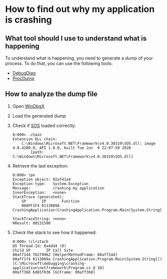 # How to find out why my application is crashing

## What tool should I use to understand what is happening

To understand what is happening, you need to generate a dump of your process. To do that, you can use the following tools:

- [DebugDiag](https://debugdiag.com)
- [ProcDump](https://docs.microsoft.com/en-us/sysinternals/downloads/procdump)

## How to analyze the dump file

1. Open [WinDbgX](https://docs.microsoft.com/en-us/windows-hardware/drivers/debugger/windbg-command-line-preview)
2. Load the generated dump
3. Check if [SOS](https://github.com/dotnet/diagnostics/blob/master/documentation/sos-debugging-extension-windows.md) loaded correctly:

    ```text
    0:000> .chain
    Extension DLL chain:
        C:\Windows\Microsoft.NET\Framework\v4.0.30319\SOS.dll: image 4.8.4200.0, API 1.0.0, built Tue Jun  9 22:07:50 2020
            [path: C:\Windows\Microsoft.NET\Framework\v4.0.30319\SOS.dll]
    ```

4. Retrieve the last exception:

    ```text
    0:000> !pe
    Exception object: 02af41a4
    Exception type:   System.Exception
    Message:          crashing my application
    InnerException:   <none>
    StackTrace (generated):
        SP       IP       Function
        00AFF1F4 0113089A CrashingApplication!CrashingApplication.Program.Main(System.String[])+0x52

    StackTraceString: <none>
    HResult: 80131500
    ```

5. Check the stack to see how it happened:

    ```text
    0:000> !clrstack
    OS Thread Id: 0x4dd4 (0)
    Child SP       IP Call Site
    00aff144 76279962 [HelperMethodFrame: 00aff144]
    00aff1f4 0113089a CrashingApplication.Program.Main(System.String[]) [C:\Microsoft\debugging\crashing-application\netframework\Program.cs @ 10]
    00aff368 6d65f036 [GCFrame: 00aff368]
    ```
